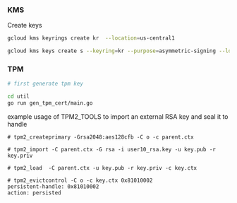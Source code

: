 



### KMS

Create keys

```bash
gcloud kms keyrings create kr  --location=us-central1

gcloud kms keys create s --keyring=kr --purpose=asymmetric-signing --location=us-central1 --default-algorithm=rsa-sign-pkcs1-2048-sha256
```


### TPM

```bash
# first generate tpm key

cd util
go run gen_tpm_cert/main.go
```

example usage of TPM2_TOOLS to import an external RSA key and seal it to handle

```
# tpm2_createprimary -Grsa2048:aes128cfb -C o -c parent.ctx

# tpm2_import -C parent.ctx -G rsa -i user10_rsa.key -u key.pub -r key.priv

# tpm2_load  -C parent.ctx -u key.pub -r key.priv -c key.ctx

# tpm2_evictcontrol -C o -c key.ctx 0x81010002
persistent-handle: 0x81010002
action: persisted

```